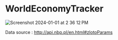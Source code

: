 # WorldEconomyTracker


![Screenshot 2024-01-01 at 2 36 12 PM](https://github.com/bhanuteja2001/WorldEconomyTracker/assets/44323155/8668e40d-bcbb-40c0-a6e1-9717a5984cb8)



Data source : http://api.nbp.pl/en.html#zlotoParams
